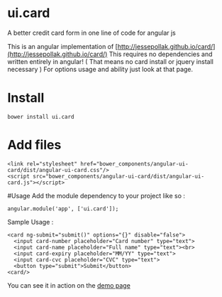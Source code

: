 # ui.card
A better credit card form in one line of code for angular js

This is an angular implementation of [http://jessepollak.github.io/card/](http://jessepollak.github.io/card/) This requires no dependencies and written entirely in angular! ( That means no card install or jquery install necessary ) For options usage and ability just look at that page.

# Install
`bower install ui.card`

# Add files
```
<link rel="stylesheet" href="bower_components/angular-ui-card/dist/angular-ui-card.css"/>
<script src="bower_components/angular-ui-card/dist/angular-ui-card.js"></script>
```
#Usage
Add the module dependency to your project like so :

`angular.module('app', ['ui.card']);`

Sample Usage :

```
<card ng-submit="submit()" options="{}" disable="false">
  <input card-number placeholder="Card number" type="text">
  <input card-name placeholder="Full name" type="text"><br>
  <input card-expiry placeholder="MM/YY" type="text">
  <input card-cvc placeholder="CVC" type="text">
  <button type="submit">Submit</button>
<card/>
```

You can see it in action on the [demo page](http://nebulr.github.io/ui.card/)
